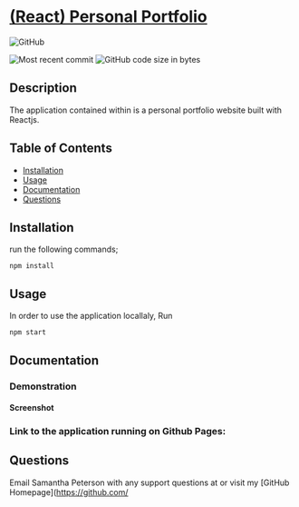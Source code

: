 
# [(React) Personal Portfolio](https://github.com/fondofhats/react-portfolio)
  
  ![GitHub](https://img.shields.io/github/license/fondofhats/react-portfolio?style=plastic)
  
  ![Most recent commit](https://img.shields.io/github/last-commit/fondofhats/react-portfolio)
  ![GitHub code size in bytes](https://img.shields.io/github/languages/code-size/fondofhats/react-portfolio)

## Description
 
  The application contained within is a personal portfolio website built with Reactjs.

## Table of Contents

* [Installation](##Installation)
* [Usage](##Usage)
* [Documentation](##Documentation)
* [Questions](##Questions)
  
## Installation

 run the following commands;  
```script
npm install
```  


## Usage

 In order to use the application locallaly, Run  
```script
npm start
```  

## Documentation

### Demonstration

#### Screenshot

### Link to the application running on Github Pages: 



## Questions  

Email Samantha Peterson with any support questions at 
or visit my [GitHub Homepage](https://github.com/
  

